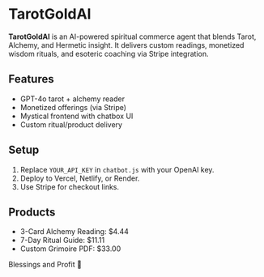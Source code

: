 # TarotGoldAI

**TarotGoldAI** is an AI-powered spiritual commerce agent that blends Tarot, Alchemy, and Hermetic insight. It delivers custom readings, monetized wisdom rituals, and esoteric coaching via Stripe integration.

## Features
- GPT-4o tarot + alchemy reader
- Monetized offerings (via Stripe)
- Mystical frontend with chatbox UI
- Custom ritual/product delivery

## Setup
1. Replace `YOUR_API_KEY` in `chatbot.js` with your OpenAI key.
2. Deploy to Vercel, Netlify, or Render.
3. Use Stripe for checkout links.

## Products
- 3-Card Alchemy Reading: $4.44
- 7-Day Ritual Guide: $11.11
- Custom Grimoire PDF: $33.00

Blessings and Profit 🙏
